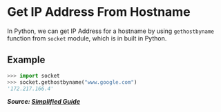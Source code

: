# Get IP Address From Hostname

In Python, we can get IP Address for a hostname by using `gethostbyname` function from `socket` module, which is in built in Python.

## Example

```python
>>> import socket
>>> socket.gethostbyname("www.google.com")
'172.217.166.4'
```

**_Source: [Simplified Guide](https://www.simplified.guide/python/hostname-to-ip)_**
